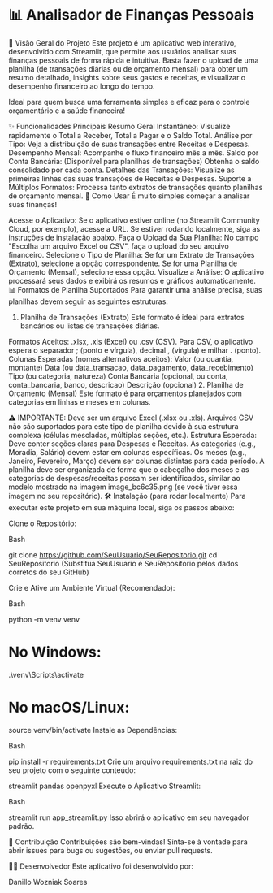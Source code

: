 # 📊 Analisador de Finanças Pessoais
🚀 Visão Geral do Projeto
Este projeto é um aplicativo web interativo, desenvolvido com Streamlit, que permite aos usuários analisar suas finanças pessoais de forma rápida e intuitiva. Basta fazer o upload de uma planilha (de transações diárias ou de orçamento mensal) para obter um resumo detalhado, insights sobre seus gastos e receitas, e visualizar o desempenho financeiro ao longo do tempo.

Ideal para quem busca uma ferramenta simples e eficaz para o controle orçamentário e a saúde financeira!

✨ Funcionalidades Principais
Resumo Geral Instantâneo: Visualize rapidamente o Total a Receber, Total a Pagar e o Saldo Total.
Análise por Tipo: Veja a distribuição de suas transações entre Receitas e Despesas.
Desempenho Mensal: Acompanhe o fluxo financeiro mês a mês.
Saldo por Conta Bancária: (Disponível para planilhas de transações) Obtenha o saldo consolidado por cada conta.
Detalhes das Transações: Visualize as primeiras linhas das suas transações de Receitas e Despesas.
Suporte a Múltiplos Formatos: Processa tanto extratos de transações quanto planilhas de orçamento mensal.
📝 Como Usar
É muito simples começar a analisar suas finanças!

Acesse o Aplicativo: Se o aplicativo estiver online (no Streamlit Community Cloud, por exemplo), acesse a URL. Se estiver rodando localmente, siga as instruções de instalação abaixo.
Faça o Upload da Sua Planilha: No campo "Escolha um arquivo Excel ou CSV", faça o upload do seu arquivo financeiro.
Selecione o Tipo de Planilha:
Se for um Extrato de Transações (Extrato), selecione a opção correspondente.
Se for uma Planilha de Orçamento (Mensal), selecione essa opção.
Visualize a Análise: O aplicativo processará seus dados e exibirá os resumos e gráficos automaticamente.
📊 Formatos de Planilha Suportados
Para garantir uma análise precisa, suas planilhas devem seguir as seguintes estruturas:

1. Planilha de Transações (Extrato)
Este formato é ideal para extratos bancários ou listas de transações diárias.

Formatos Aceitos: .xlsx, .xls (Excel) ou .csv (CSV).
Para CSV, o aplicativo espera o separador ; (ponto e vírgula), decimal , (vírgula) e milhar . (ponto).
Colunas Esperadas (nomes alternativos aceitos):
Valor (ou quantia, montante)
Data (ou data_transacao, data_pagamento, data_recebimento)
Tipo (ou categoria, natureza)
Conta Bancária (opcional, ou conta, conta_bancaria, banco, descricao)
Descrição (opcional)
2. Planilha de Orçamento (Mensal)
Este formato é para orçamentos planejados com categorias em linhas e meses em colunas.

⚠️ IMPORTANTE: Deve ser um arquivo Excel (.xlsx ou .xls). Arquivos CSV não são suportados para este tipo de planilha devido à sua estrutura complexa (células mescladas, múltiplas seções, etc.).
Estrutura Esperada:
Deve conter seções claras para Despesas e Receitas.
As categorias (e.g., Moradia, Salário) devem estar em colunas específicas.
Os meses (e.g., Janeiro, Fevereiro, Março) devem ser colunas distintas para cada período.
A planilha deve ser organizada de forma que o cabeçalho dos meses e as categorias de despesas/receitas possam ser identificados, similar ao modelo mostrado na imagem image_bc6c35.png (se você tiver essa imagem no seu repositório).
🛠️ Instalação (para rodar localmente)
Para executar este projeto em sua máquina local, siga os passos abaixo:

Clone o Repositório:

Bash

git clone https://github.com/SeuUsuario/SeuRepositorio.git
cd SeuRepositorio
(Substitua SeuUsuario e SeuRepositorio pelos dados corretos do seu GitHub)

Crie e Ative um Ambiente Virtual (Recomendado):

Bash

python -m venv venv
# No Windows:
.\venv\Scripts\activate
# No macOS/Linux:
source venv/bin/activate
Instale as Dependências:

Bash

pip install -r requirements.txt
Crie um arquivo requirements.txt na raiz do seu projeto com o seguinte conteúdo:

streamlit
pandas
openpyxl
Execute o Aplicativo Streamlit:

Bash

streamlit run app_streamlit.py
Isso abrirá o aplicativo em seu navegador padrão.

🤝 Contribuição
Contribuições são bem-vindas! Sinta-se à vontade para abrir issues para bugs ou sugestões, ou enviar pull requests.

👨‍💻 Desenvolvedor
Este aplicativo foi desenvolvido por:

Danillo Wozniak Soares